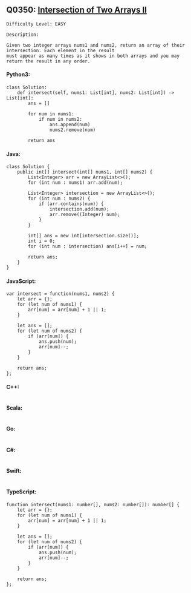 ## Q0350: [Intersection of Two Arrays II](https://leetcode.com/problems/intersection-of-two-arrays-ii/)

```
Difficulty Level: EASY
```

```
Description:

Given two integer arrays nums1 and nums2, return an array of their intersection. Each element in the result
must appear as many times as it shows in both arrays and you may return the result in any order.
```

#### Python3:

```
class Solution:
    def intersect(self, nums1: List[int], nums2: List[int]) -> List[int]:
        ans = []

        for num in nums1:
            if num in nums2:
                ans.append(num)
                nums2.remove(num)

        return ans
```

#### Java:

```
class Solution {
    public int[] intersect(int[] nums1, int[] nums2) {
        List<Integer> arr = new ArrayList<>();
        for (int num : nums1) arr.add(num);

        List<Integer> intersection = new ArrayList<>();
        for (int num : nums2) {
            if (arr.contains(num)) {
                intersection.add(num);
                arr.remove((Integer) num);
            }
        }

        int[] ans = new int[intersection.size()];
        int i = 0;
        for (int num : intersection) ans[i++] = num;
        
        return ans;
    }
}
```

#### JavaScript:

```
var intersect = function(nums1, nums2) {
    let arr = {};
    for (let num of nums1) {
        arr[num] = arr[num] + 1 || 1;
    }
    
    let ans = [];
    for (let num of nums2) {
        if (arr[num]) {
            ans.push(num);
            arr[num]--;
        }
    }

    return ans;
};
```

#### C++:

```

```

#### Scala:

```

```

#### Go:

```

```

#### C#:

```

```

#### Swift:

```

```

#### TypeScript:

```
function intersect(nums1: number[], nums2: number[]): number[] {
    let arr = {};
    for (let num of nums1) {
        arr[num] = arr[num] + 1 || 1;
    }
    
    let ans = [];
    for (let num of nums2) {
        if (arr[num]) {
            ans.push(num);
            arr[num]--;
        }
    }

    return ans;
};
```